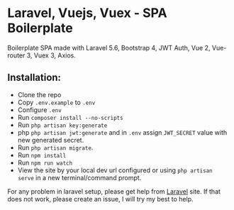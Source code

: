 # Laravel, Vuejs, Vuex - SPA Boilerplate

Boilerplate SPA made with Laravel 5.6, Bootstrap 4, JWT Auth, Vue 2, Vue-router 3, Vuex 3, Axios.

## Installation:

- Clone the repo
- Copy `.env.example` to `.env`
- Configure `.env`
- Run `composer install --no-scripts`
- Run `php artisan key:generate`
- php `php artisan jwt:generate` and in `.env` assign `JWT_SECRET` value with new generated secret.
- Run `php artisan migrate`.
- Run `npm install`
- Run `npm run watch`
- View the site by your local dev url configured or using `php artisan serve` in a new terminal/command prompt.

For any problem in laravel setup, please get help from [Laravel](https://laravel.com) site. If that does not work, please create an issue, I will try my best to help.
